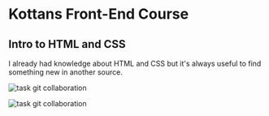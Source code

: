 # Kottans Front-End Course

## Intro to HTML and CSS

I already had knowledge about HTML and CSS but it's always useful to find something new in another source.

![task git collaboration](https://kurosavaakira.github.io/kottans-frontend/task_git_html_css_intro/intro_html-css.png)

![task git collaboration](https://kurosavaakira.github.io/kottans-frontend/task_git_html_css_intro/academy_html-css.png)